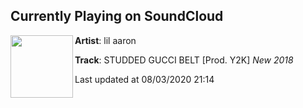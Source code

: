 ## Currently Playing on SoundCloud

[<img align="left" width="100" src="https://i1.sndcdn.com/artworks-000426571776-qrpnuz-t50x50.jpg">](https://soundcloud.com/lilaaron911/studded-gucci-belt)

**Artist**: lil aaron 

**Track**: STUDDED GUCCI BELT [Prod. Y2K] *New 2018*

Last updated at 08/03/2020 21:14
